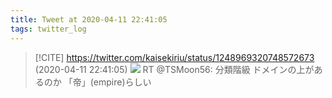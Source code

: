 ```yaml
---
title: Tweet at 2020-04-11 22:41:05
tags: twitter_log
---
```


> [!CITE] https://twitter.com/kaisekiriu/status/1248969320748572673 (2020-04-11 22:41:05)
> ![](https://twitter.com/kaisekiriu/status/1248969320748572673)
> RT @TSMoon56: 分類階級
> ドメインの上があるのか
> 「帝」(empire)らしい
